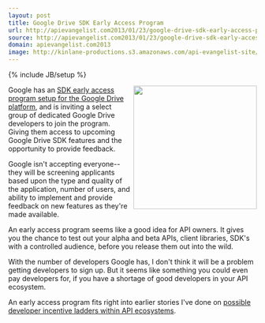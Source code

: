 ```yaml
---
layout: post
title: Google Drive SDK Early Access Program
url: http://apievangelist.com2013/01/23/google-drive-sdk-early-access-program/
source: http://apievangelist.com2013/01/23/google-drive-sdk-early-access-program/
domain: apievangelist.com2013
image: http://kinlane-productions.s3.amazonaws.com/api-evangelist-site/blog/Google-Drive-SDK-Early-Access-Program.png
---
```

{% include JB/setup %}<p>
     <a href="https://developers.google.com/drive/earlyaccess" target="_blank"><img src="https://s3.amazonaws.com/kinlane-productions/google/Google-Drive-SDK-Early-Access-Program.png"  width="250" align="right" /></a>
</p>
<p>
     Google has an <a href="http://googleappsdeveloper.blogspot.com/2013/01/join-google-drive-sdk-early-access.html?utm_source=feedburner&amp;utm_medium=feed&amp;utm_campaign=Feed%3A+GoogleAppsDeveloperBlog+%28Google+Apps+Developer+Blog%29">SDK early access program setup for the Google Drive platform</a>, and is inviting a select group of dedicated Google Drive developers to join the program. Giving them access to upcoming Google Drive SDK features and the opportunity to provide feedback.
</p>
<p>
     Google isn't accepting everyone--they will be screening applicants based upon the type and quality of the application, number of users, and ability to implement and provide feedback on new features as they're made available.
</p>
<p>
     An early access program seems like a good idea for API owners. It gives you the chance to test out your alpha and beta APIs, client libraries, SDK's with a controlled audience, before you release them out into the wild.
</p>
<p>
     With the number of developers Google has, I don't think it will be a problem getting developers to sign up. But it seems like something you could even pay developers for, if you have a shortage of good developers in your API ecosystem.
</p>
<p>
     An early access program fits right into earlier stories I've done on <a title="possible developer incentive ladders within API ecosystems" href="http://apievangelist.com/2011/10/24/incentivize-your-api-developers-to-contribute-with-lower-pricing/index.php">possible developer incentive ladders within API ecosystems</a>.
</p>
